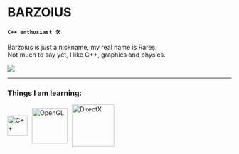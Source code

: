 # BARZOIUS

**`C++ enthusiast 🛠`**
                                                                    
Barzoius is just a nickname, my real name is Rareș.                            
Not much to say yet, I like C++, graphics and physics.                           
               
   <p align="left">
      <a href="https://www.linkedin.com/in/moisel-rares-936258268/">
       <img src="https://img.shields.io/badge/linkedin-%230077B5.svg?&style=for-the-badge&logo=linkedin&logoColor=white" /> </a>
   
---
   ###  Things I am learning:
 <div style="display: flex; align-items: center;">
    <img alt="C++" width="45px" style="padding-right:10px;" src="https://cdn.jsdelivr.net/gh/devicons/devicon@latest/icons/cplusplus/cplusplus-original.svg" />
    <img alt="OpenGL" width="80px" style="padding-right:10px;" src="https://cdn.jsdelivr.net/gh/devicons/devicon/icons/opengl/opengl-plain.svg" />
    <img alt="DirectX" width="95px" style="padding-right:10px;" src="https://upload.wikimedia.org/wikipedia/commons/7/7f/Microsoft-DirectX-Logo-wordmark.svg" />
</div>
<br><br><br>

